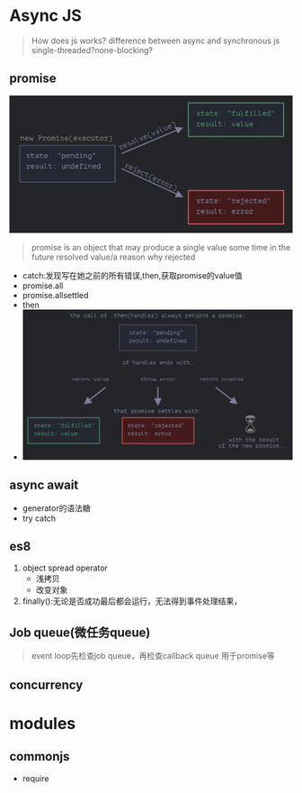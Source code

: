 # Async JS

>How does js works?
>difference between async and synchronous js
>single-threaded?none-blocking?

## promise

![Image](../Images/promise.jpg)

>promise is an object that may produce a single value some time in the future
>resolved value/a reason why rejected

- catch:发现写在她之前的所有错误,then,获取promise的value值
- promise.all
- promise.allsettled
- then
- ![Image](../Images/then.jpg)

## async await

- generator的语法糖
- try catch

## es8

1. object spread operator
   - 浅拷贝
   - 改变对象
2. finally():无论是否成功最后都会运行，无法得到事件处理结果，

## Job queue(微任务queue)

>event loop先检查job queue，再检查callback queue
>用于promise等

## concurrency

# modules

## commonjs

- require
